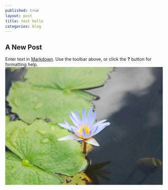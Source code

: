 ```yaml
---
published: true
layout: post
title: test hello
categories: blog
---
```


## A New Post

Enter text in [Markdown](http://daringfireball.net/projects/markdown/). Use the toolbar above, or click the **?** button for formatting help.
![Lotus.jpg](/_posts/Lotus.jpg)
